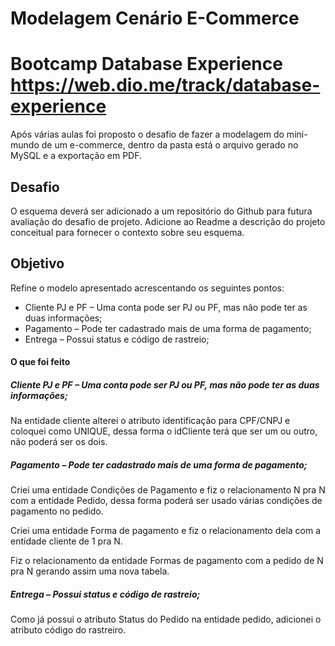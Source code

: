 # Modelagem Cenário E-Commerce
# Bootcamp Database Experience <https://web.dio.me/track/database-experience>

Após várias aulas foi proposto o desafio de fazer a modelagem do mini-mundo de um e-commerce, dentro da pasta está o arquivo gerado no MySQL e a exportação em PDF.

## Desafio

O esquema deverá ser adicionado a um repositório do Github para futura avaliação do desafio de projeto. Adicione ao Readme a descrição do projeto conceitual para fornecer o contexto sobre seu esquema.

## Objetivo

Refine o modelo apresentado acrescentando os seguintes pontos:
* Cliente PJ e PF – Uma conta pode ser PJ ou PF, mas não pode ter as duas informações;
* Pagamento – Pode ter cadastrado mais de uma forma de pagamento;
* Entrega – Possui status e código de rastreio;

#### O que foi feito

##### Cliente PJ e PF – Uma conta pode ser PJ ou PF, mas não pode ter as duas informações;
Na entidade cliente alterei o atributo identificação para CPF/CNPJ e coloquei como UNIQUE, dessa forma o idCliente terá que ser um ou outro, não poderá ser os dois.

##### Pagamento – Pode ter cadastrado mais de uma forma de pagamento;
Criei uma entidade Condições de Pagamento e fiz o relacionamento N pra N com a entidade Pedido, dessa forma poderá ser usado várias condições de pagamento no pedido.

Criei uma entidade Forma de pagamento e fiz o relacionamento dela com a entidade cliente de 1 pra N.

Fiz o relacionamento da entidade Formas de pagamento com a pedido de N pra N gerando assim uma nova tabela.

##### Entrega – Possui status e código de rastreio;
Como já possui o atributo Status do Pedido na entidade pedido, adicionei o atributo código do rastreiro.
